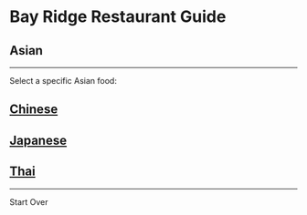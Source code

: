 # Bay Ridge Restaurant Guide
## Asian
---
Select a specific Asian food:
## [Chinese](gitchinese.md)

## [Japanese](japanese.md)

## [Thai](thai.md)

---
Start Over